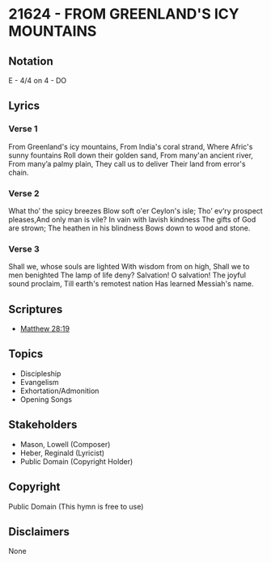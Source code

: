 # 21624 - FROM GREENLAND'S ICY MOUNTAINS

## Notation

E - 4/4 on 4 - DO

## Lyrics

### Verse 1

From Greenland's icy mountains, From India's coral strand, Where Afric's sunny fountains Roll down their golden sand, From many'an ancient river, From many’a palmy plain, They call us to deliver Their land from error's chain.




### Verse 2

What tho’ the spicy breezes Blow soft o'er Ceylon's isle; Tho’ ev‘ry prospect pleases,And only man is vile? In vain with lavish kindness The gifts of God are strown; The heathen in his blindness Bows down to wood and stone.




### Verse 3

Shall we, whose souls are lighted With wisdom from on high, Shall we to men benighted The lamp of life deny? Salvation! O salvation! The joyful sound proclaim, Till earth's remotest nation Has learned Messiah's name.




## Scriptures

- [Matthew 28:19](https://www.biblegateway.com/passage/?search=Matthew%2028%3A19)

## Topics

- Discipleship
- Evangelism
- Exhortation/Admonition
- Opening Songs

## Stakeholders

- Mason, Lowell (Composer)
- Heber, Reginald (Lyricist)
- Public Domain (Copyright Holder)

## Copyright

Public Domain
(This hymn is free to use)

## Disclaimers

None

